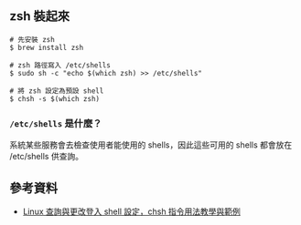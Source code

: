 ## zsh 裝起來

```shell
# 先安裝 zsh
$ brew install zsh

# zsh 路徑寫入 /etc/shells
$ sudo sh -c "echo $(which zsh) >> /etc/shells"

# 將 zsh 設定為預設 shell
$ chsh -s $(which zsh)
```

### `/etc/shells` 是什麼？

系統某些服務會去檢查使用者能使用的 shells，因此這些可用的 shells 都會放在 /etc/shells 供查詢。


## 參考資料

- [Linux 查詢與更改登入 shell 設定，chsh 指令用法教學與範例](https://blog.gtwang.org/linux/linux-chsh-command-change-login-shell-tutorial/)
